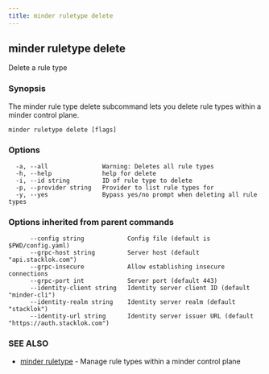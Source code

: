 ```yaml
---
title: minder ruletype delete
---
```

## minder ruletype delete

Delete a rule type

### Synopsis

The minder rule type delete subcommand lets you delete rule types within a
minder control plane.

```
minder ruletype delete [flags]
```

### Options

```
  -a, --all               Warning: Deletes all rule types
  -h, --help              help for delete
  -i, --id string         ID of rule type to delete
  -p, --provider string   Provider to list rule types for
  -y, --yes               Bypass yes/no prompt when deleting all rule types
```

### Options inherited from parent commands

```
      --config string            Config file (default is $PWD/config.yaml)
      --grpc-host string         Server host (default "api.stacklok.com")
      --grpc-insecure            Allow establishing insecure connections
      --grpc-port int            Server port (default 443)
      --identity-client string   Identity server client ID (default "minder-cli")
      --identity-realm string    Identity server realm (default "stacklok")
      --identity-url string      Identity server issuer URL (default "https://auth.stacklok.com")
```

### SEE ALSO

* [minder ruletype](minder_ruletype.md)	 - Manage rule types within a minder control plane

